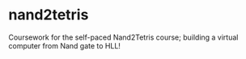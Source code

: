 # nand2tetris
Coursework for the self-paced Nand2Tetris course; building a virtual computer from Nand gate to HLL!
